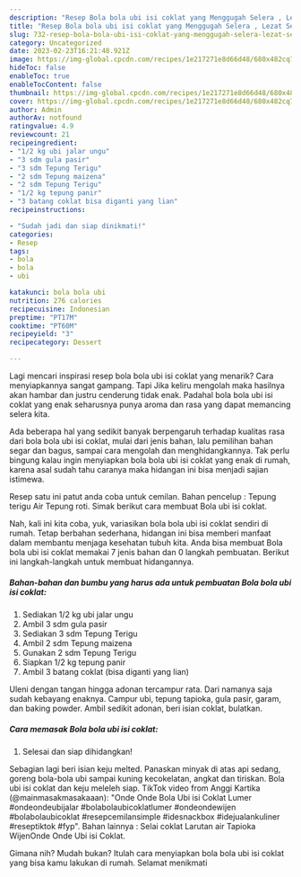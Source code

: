 ```yaml
---
description: "Resep Bola bola ubi isi coklat yang Menggugah Selera , Lezat Sekali"
title: "Resep Bola bola ubi isi coklat yang Menggugah Selera , Lezat Sekali"
slug: 732-resep-bola-bola-ubi-isi-coklat-yang-menggugah-selera-lezat-sekali
category: Uncategorized
date: 2023-02-23T16:21:48.921Z
image: https://img-global.cpcdn.com/recipes/1e217271e8d66d48/680x482cq70/bola-bola-ubi-isi-coklat-foto-resep-utama.jpg
hideToc: false
enableToc: true
enableTocContent: false
thumbnail: https://img-global.cpcdn.com/recipes/1e217271e8d66d48/680x482cq70/bola-bola-ubi-isi-coklat-foto-resep-utama.jpg
cover: https://img-global.cpcdn.com/recipes/1e217271e8d66d48/680x482cq70/bola-bola-ubi-isi-coklat-foto-resep-utama.jpg
author: Admin
authorAv: notfound
ratingvalue: 4.9
reviewcount: 21
recipeingredient:
- "1/2 kg ubi jalar ungu"
- "3 sdm gula pasir"
- "3 sdm Tepung Terigu"
- "2 sdm Tepung maizena"
- "2 sdm Tepung Terigu"
- "1/2 kg tepung panir"
- "3 batang coklat bisa diganti yang lian"
recipeinstructions:

- "Sudah jadi dan siap dinikmati!"
categories:
- Resep
tags:
- bola
- bola
- ubi

katakunci: bola bola ubi 
nutrition: 276 calories
recipecuisine: Indonesian
preptime: "PT17M"
cooktime: "PT60M"
recipeyield: "3"
recipecategory: Dessert

---
```



Lagi mencari inspirasi resep bola bola ubi isi coklat yang menarik? Cara menyiapkannya sangat gampang. Tapi Jika keliru mengolah maka hasilnya akan hambar dan justru cenderung tidak enak. Padahal bola bola ubi isi coklat yang enak seharusnya punya aroma dan rasa yang dapat memancing selera kita.


Ada beberapa hal yang sedikit banyak berpengaruh terhadap kualitas rasa dari bola bola ubi isi coklat, mulai dari jenis bahan, lalu pemilihan bahan segar dan bagus, sampai cara mengolah dan menghidangkannya. Tak perlu bingung kalau ingin menyiapkan bola bola ubi isi coklat yang enak di rumah, karena asal sudah tahu caranya maka hidangan ini bisa menjadi sajian istimewa.

Resep satu ini patut anda coba untuk cemilan. Bahan pencelup : Tepung terigu Air Tepung roti. Simak berikut cara membuat Bola ubi isi coklat.


Nah, kali ini kita coba, yuk, variasikan bola bola ubi isi coklat sendiri di rumah. Tetap berbahan sederhana, hidangan ini bisa memberi manfaat dalam membantu menjaga kesehatan tubuh kita. Anda bisa membuat Bola bola ubi isi coklat memakai 7 jenis bahan dan 0 langkah pembuatan. Berikut ini langkah-langkah untuk membuat hidangannya.

<!--inarticleads1-->

##### Bahan-bahan dan bumbu yang harus ada untuk pembuatan Bola bola ubi isi coklat:

1. Sediakan 1/2 kg ubi jalar ungu
1. Ambil 3 sdm gula pasir
1. Sediakan 3 sdm Tepung Terigu
1. Ambil 2 sdm Tepung maizena
1. Gunakan 2 sdm Tepung Terigu
1. Siapkan 1/2 kg tepung panir
1. Ambil 3 batang coklat (bisa diganti yang lian)


Uleni dengan tangan hingga adonan tercampur rata. Dari namanya saja sudah kebayang enaknya. Campur ubi, tepung tapioka, gula pasir, garam, dan baking powder. Ambil sedikit adonan, beri isian coklat, bulatkan. 

<!--inarticleads2-->

##### Cara memasak Bola bola ubi isi coklat:


1. Selesai dan siap dihidangkan!

Sebagian lagi beri isian keju melted. Panaskan minyak di atas api sedang, goreng bola-bola ubi sampai kuning kecokelatan, angkat dan tiriskan. Bola ubi isi coklat dan keju meleleh siap. TikTok video from Anggi Kartika (@mainmasakmasakaaan): &#34;Onde Onde Bola Ubi isi Coklat Lumer #ondeondeubijalar #bolabolaubicoklatlumer #ondeondewijen #bolabolaubicoklat #resepcemilansimple #idesnackbox #idejualankuliner #reseptiktok #fyp&#34;. Bahan lainnya : Selai coklat Larutan air Tapioka WijenOnde Onde Ubi isi Coklat. 

Gimana nih? Mudah bukan? Itulah cara menyiapkan bola bola ubi isi coklat yang bisa kamu lakukan di rumah. Selamat menikmati
